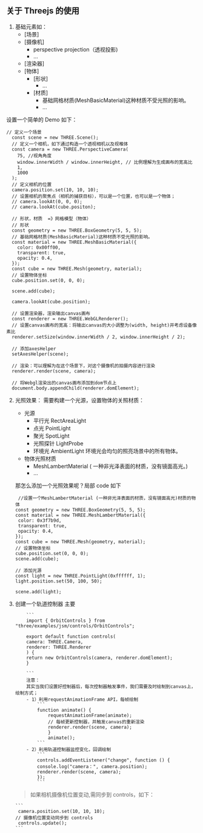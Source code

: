## 关于 Threejs 的使用

1. 基础元素如：
   - [场景]
   - [摄像机]
     - perspective projection（透视投影)
     - ...
   - [渲染器]
   - [物体]
     - [形状]
       - ...
     - [材质]
       - 基础网格材质(MeshBasicMaterial)这种材质不受光照的影响。
       - ...

设置一个简单的 Demo 如下：

```
// 定义一个场景
  const scene = new THREE.Scene();
  // 定义一个相机，如下通过构造一个透视相机以及视椎体
  const camera = new THREE.PerspectiveCamera(
    75, //视角角度
    window.innerWidth / window.innerHeight, // 比例理解为生成画布的宽高比
    1,
    1000
  );
  // 定义相机的位置
  camera.position.set(10, 10, 10);
  // 设置相机的聚焦点（相机的捕获目标），可以是一个位置，也可以是一个物体；
  // camera.lookAt(0, 0, 0);
  // camera.lookAt(cube.positon);

  // 形状，材质  =》网格模型（物体）
  // 形状
  const geometry = new THREE.BoxGeometry(5, 5, 5);
  // 基础网格材质(MeshBasicMaterial)这种材质不受光照的影响。
  const material = new THREE.MeshBasicMaterial({
    color: 0x00ff00,
    transparent: true,
    opacity: 0.4,
  });
  const cube = new THREE.Mesh(geometry, material);
  // 设置物体坐标
  cube.position.set(0, 0, 0);

  scene.add(cube);

  camera.lookAt(cube.position);

  // 设置渲染器，渲染输出canvas画布
  const renderer = new THREE.WebGLRenderer();
  // 设置canvas画布的宽高：将输出canvas的大小调整为(width, height)并考虑设备像素比
  renderer.setSize(window.innerWidth / 2, window.innerHeight / 2);

  // 添加axesHelper
  setAxesHelper(scene);

  // 渲染：可以理解为在这个场景下，对这个摄像机的拍摄内容进行渲染
  renderer.render(scene, camera);

  // 将Webgl渲染出的canvas画布添加到dom节点上
  document.body.appendChild(renderer.domElement);
```

2.  光照效果：
    需要构建一个光源，设置物体的关照材质：

    - 光源
      - 平行光 RectAreaLight
      - 点光 PointLight
      - 聚光 SpotLight
      - 光照探针 LightProbe
      - 环境光 AmbientLight 环境光会均匀的照亮场景中的所有物体。
    - 物体光照材质
      - MeshLambertMaterial ( 一种非光泽表面的材质，没有镜面高光。)
      - ...

    那怎么添加一个光照效果呢？局部 code 如下

    ```
     //设置一个MeshLambertMaterial (一种非光泽表面的材质，没有镜面高光)材质的物体
    const geometry = new THREE.BoxGeometry(5, 5, 5);
    const material = new THREE.MeshLambertMaterial({
     color: 0x3f7b9d,
     transparent: true,
     opacity: 0.4,
    });
    const cube = new THREE.Mesh(geometry, material);
    // 设置物体坐标
    cube.position.set(0, 0, 0);
    scene.add(cube);

    // 添加光源
    const light = new THREE.PointLight(0xffffff, 1);
    light.position.set(50, 100, 50);

    scene.add(light);

    ```

3.  创建一个轨道控制器
    主要

            ```
            import { OrbitControls } from "three/examples/jsm/controls/OrbitControls";

            export default function controls(
            camera: THREE.Camera,
            renderer: THREE.Renderer
            ) {
            return new OrbitControls(camera, renderer.domElement);
            }

            ```
            注意：
            其实当我们设置好控制器后，每次控制器触发事件，我们需要及时绘制到canvas上，绘制方式；
            - 1）利用requestAnimationFrame API，每帧绘制
                ```
                function animate() {
                    requestAnimationFrame(animate);
                    // 每帧更新控制器，并触发canvas的重新渲染
                    renderer.render(scene, camera);
                    }
                    animate();
                ```
            - 2）利用轨道控制器监控变化，回调绘制
                ```
                controls.addEventListener("change", function () {
                console.log("camera：", camera.position);
                renderer.render(scene, camera);
                });
                ```

    > 如果相机摄像机位置变动,需同步到 controls，如下：

        ```
         camera.position.set(10, 10, 10);
        // 摄像机位置变动同步到 controls
         controls.update();
        ```
